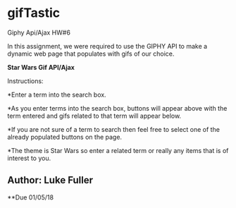 # gifTastic
Giphy Api/Ajax HW#6

In this assignment, we were required to use the GIPHY API to make a dynamic web page that populates with gifs of our choice. 

**Star Wars Gif API/Ajax**

Instructions:

*Enter a term into the search box.

*As you enter terms into the search box, buttons will appear above with the term entered and gifs related to that term will appear below.

*If you are not sure of a term to search then feel free to select one of the already populated buttons on the page.

*The theme is Star Wars so enter a related term or really any items that is of interest to you.
  
## Author: Luke Fuller
**Due 01/05/18



